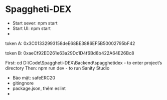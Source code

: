 # Spaggheti-DEX

- Start sever: npm start
- Start UI: npm start
- 
token A: 0x3C01332993158deE68BE3886EF5B50002795bF42

token B: 0xaeCf92ED261e63a29Dc1D4f6Bd8b422A64E26Bc8

First: cd D:\Code\Spaggheti-DEX\Backend\spagghetidex - to enter project’s directory
Then: npm run dev - to run Sanity Studio




- Bảo mật: safeERC20
- gitingnore
- package.json, thêm eslint
- 